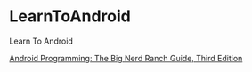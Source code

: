 # LearnToAndroid
Learn To Android

[Android Programming: The Big Nerd Ranch Guide, Third Edition](./AndroidProgramming/)